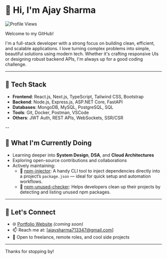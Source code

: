 # 👋 Hi, I'm Ajay Sharma

![Profile Views](https://komarev.com/ghpvc/?username=Lucifer007-max&color=blue)

Welcome to my GitHub!

I'm a full-stack developer with a strong focus on building clean, efficient, and scalable applications. I love turning complex problems into simple, beautiful solutions using modern tech. Whether it's crafting responsive UIs or designing robust backend APIs, I'm always up for a good coding challenge.

---

## 🧰 Tech Stack

- **Frontend**: React.js, Next.js, TypeScript, Tailwind CSS, Bootstrap  
- **Backend**: Node.js, Express.js, ASP.NET Core, FastAPI  
- **Databases**: MongoDB, MySQL, PostgreSQL, SQL 
- **Tools**: Git, Docker, Postman, VSCode  
- **Others**: JWT Auth, REST APIs, WebSockets, SSR/CSR


--

## 📌 What I'm Currently Doing

- Learning deeper into **System Design**, **DSA**, and **Cloud Architectures**
- Exploring open-source contributions and collaborations
- Actively maintaining:
  - 🔧 [npm-injector](https://github.com/Lucifer007-max/npm-injector.git): A handy CLI tool to inject dependencies directly into a project’s `package.json` — ideal for quick setup and automation workflows.
  - 🧹 [npm-unused-checker](https://github.com/Lucifer007-max/npm-unused-checker.git): Helps developers clean up their projects by detecting and listing unused npm packages.

---

## 🚀 Let's Connect

- 🌐 [Portfolio Website](#) *(coming soon)*  
- 📫 Reach me at: [ajaysharma713347@gmail.com]  
- 💬 Open to freelance, remote roles, and cool side projects

---

Thanks for stopping by!
